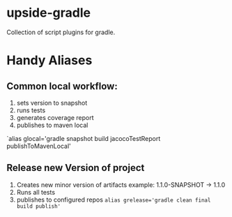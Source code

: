 # upside-gradle
Collection of script plugins for gradle.

# Handy Aliases
## Common local workflow:
1. sets version to snapshot
2. runs tests
3. generates coverage report
4. publishes to maven local

`alias glocal='gradle snapshot build jacocoTestReport publishToMavenLocal'

## Release new Version of project
1. Creates new minor version of artifacts example: 1.1.0-SNAPSHOT -> 1.1.0
2. Runs all tests
3. publishes to configured repos
`alias grelease='gradle clean final build publish'`
